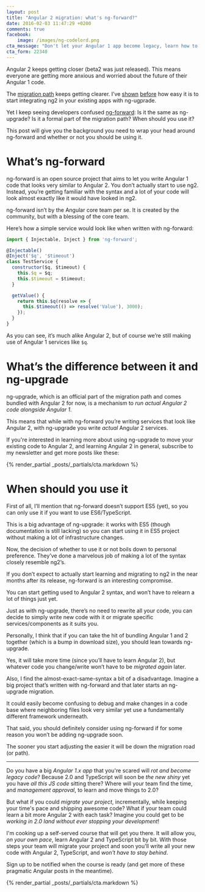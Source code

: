 ```yaml
---
layout: post
title: "Angular 2 migration: what's ng-forward?"
date: 2016-02-03 11:47:29 +0200
comments: true
facebook:
    image: /images/ng-codelord.png
cta_message: "Don't let your Angular 1 app become legacy, learn how to upgrade it!"
cta_form: 22340
---
```


Angular 2 keeps getting closer (beta2 was just released).
This means everyone are getting more anxious and worried about the future of their Angular 1 code.

The [migration path](http://www.codelord.net/2015/09/10/angular-2-migration-path-what-we-know/) keeps getting clearer.
I’ve [shown](http://www.codelord.net/2016/01/07/adding-the-first-angular-2-service-to-your-angular-1-app/) [before](http://www.codelord.net/2016/01/14/adding-the-first-angular-2-component-to-your-angular-1-app/) how easy it is to start integrating ng2 in your existing apps with ng-ugprade.

Yet I keep seeing developers confused [ng-forward](https://github.com/ngUpgraders/ng-forward):
Is it the same as ng-upgrade?
Is it a formal part of the migration path?
When should you use it?

This post will give you the background you need to wrap your head around ng-forward and whether or not you should be using it.

# What’s ng-forward

ng-forward is an open source project that aims to let you write Angular 1 code that looks very similar to Angular 2.
You don’t actually start to use ng2.
Instead, you’re getting familiar with the syntax and a lot of your code will look almost exactly like it would have looked in ng2.

ng-forward isn’t by the Angular core team per se.
It is created by the community, but with a blessing of the core team.

Here’s how a simple service would look like when written with ng-forward:

```javascript
import { Injectable, Inject } from 'ng-forward';

@Injectable()
@Inject('$q', '$timeout')
class TestService {
  constructor($q, $timeout) {
    this.$q = $q;
    this.$timeout = $timeout;
  }

  getValue() {
    return this.$q(resolve => {
      this.$timeout(() => resolve('Value'), 3000);
    });
  }
}
```

As you can see, it’s much alike Angular 2, but of course we’re still making use of Angular 1 services like `$q`.

# What’s the difference between it and ng-upgrade

ng-upgrade, which is an official part of the migration path and comes bundled with Angular 2 for now, is a mechanism to *run actual Angular 2 code alongside Angular 1*.

This means that while with ng-forward you’re writing services that look like Angular 2, with ng-upgrade you write *actual* Angular 2 services.

If you're interested in learning more about using ng-upgrade to move your existing code to Angular 2, and learning Angular 2 in general, subscribe to my newsletter and get more posts like these:

{% render_partial _posts/_partials/cta.markdown %}

# When should you use it

First of all, I’ll mention that ng-forward doesn’t support ES5 (yet), so you can only use it if you want to use ES6/TypeScript.

This is a big advantage of ng-upgrade: it works with ES5 (though documentation is still lacking) so you can start using it in ES5 project without making a lot of infrastructure changes.

Now, the decision of whether to use it or not boils down to personal preference.
They’ve done a marvelous job of making a lot of the syntax closely resemble ng2’s.

If you don’t expect to actually start learning and migrating to ng2 in the near months after its release, ng-forward is an interesting compromise.

You can start getting used to Angular 2 syntax, and won’t have to relearn a lot of things just yet.

Just as with ng-upgrade, there’s no need to rewrite all your code, you can decide to simply write new code with it or migrate specific services/components as it suits you.

Personally, I think that if you can take the hit of bundling Angular 1 and 2 together (which is a bump in download size), you should lean towards ng-upgrade.

Yes, it will take more time (since you’ll have to learn Angular 2), but whatever code you change/write won’t have to be *migrated again* later.

Also, I find the almost-exact-same-syntax a bit of a disadvantage.
Imagine a big project that’s written with ng-forward and that later starts an ng-upgrade migration.

It could easily become confusing to debug and make changes in a code base where neighboring files look very similar yet use a fundamentally different framework underneath.

That said, you should definitely consider using ng-forward if for some reason you won’t be adding ng-upgrade soon.

The sooner you start adjusting the easier it will be down the migration road (or path).

<hr>

Do you have a big *Angular 1.x app* that you're scared will *rot and become legacy code*? Because 2.0 and TypeScript will soon be *the new shiny* yet you have *all this JS code* sitting there? Where will your team find the time, and *management approval*, to learn and move things to 2.0?

But what if you could *migrate your project*, incrementally, while keeping your time's pace and shipping awesome code? What if your team could learn a bit more Angular 2 with each task? Imagine you could get to be *working in 2.0 land without ever stopping your development*!

I'm cooking up a self-served course that will get you there. It will allow you, *on your own pace*, learn Angular 2 and TypeScript bit by bit. With those steps your team will migrate your project and soon you'll write all your new code with Angular 2, TypeScript, and *won't have to stay behind*.

Sign up to be notified when the course is ready (and get more of these pragmatic Angular posts in the meantime).

{% render_partial _posts/_partials/cta.markdown %}
